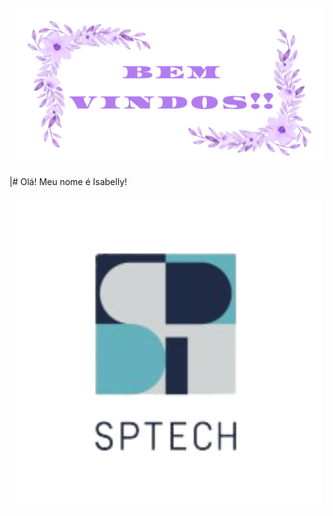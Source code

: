 <img src="assets/banner-git.png">

|# Olá! Meu nome é Isabelly!

<img src="assets/sptech.png" class="faculdade">
